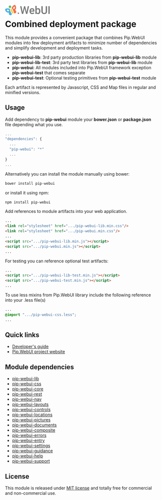 # <img src="https://github.com/pip-webui/pip-webui/blob/master/doc/Logo.png" alt="Pip.WebUI Logo" style="max-width:30%"> <br/> Combined deployment package

This module provides a convenient package that combines Pip.WebUI modules into few deployment artifacts 
to minimize number of dependencies and simplify development and deployment tasks. 

* **pip-webui-lib**: 3rd party production libraries from **pip-webui-lib** module
* **pip-webui-lib-test**: 3rd party test libraries from **pip-webui-lib** module
* **pip-webui**: All modules included into Pip.WebUI framework exception **pip-webui-test** that comes separate
* **pip-webui-test**: Optional testing primitives from **pip-webui-test** module

Each artifact is represented by Javascript, CSS and Map files in regular and minified versions.

## Usage

Add dependency to **pip-webui** module your **bower.json** or **package.json** file depending what you use.
```javascript
...
"dependencies": {
  ...
  "pip-webui": "*"
  ...
}
...
```

Alternatively you can install the module manually using bower:
```bash
bower install pip-webui
```

or install it using npm:
```bash
npm install pip-webui
```

Add references to module artifacts into your web application.
```html
...
<link rel="stylesheet" href=".../pip-webui-lib.min.css"/>
<link rel="stylesheet" href=".../pip-webui.min.css"/>
...
<script src=".../pip-webui-lib.min.js"></script>
<script src=".../pip-webui.min.js"></script>
...
```

For testing you can reference optional test artifacts:
```html
...
<script src=".../pip-webui-lib-test.min.js"></script>
<script src=".../pip-webui-test.min.js"></script>
...
```

To use less mixins from Pip.WebUI library include the following reference into your .less file(s)
```css
...
@import ".../pip-webui-css.less";
...
```

## Quick links

- [Developer's guide](doc/DevelopersGuide.md)
- [Pip.WebUI project website](http://www.pipwebui.org)

## <a name="dependencies"></a>Module dependencies

* <a href="https://github.com/pip-webui/pip-webui-lib">pip-webui-lib</a>
* <a href="https://github.com/pip-webui/pip-webui-css">pip-webui-css</a>
* <a href="https://github.com/pip-webui/pip-webui-core">pip-webui-core</a>
* <a href="https://github.com/pip-webui/pip-webui-rest">pip-webui-rest</a>
* <a href="https://github.com/pip-webui/pip-webui-nav">pip-webui-nav</a>
* <a href="https://github.com/pip-webui/pip-webui-layouts">pip-webui-layouts</a>
* <a href="https://github.com/pip-webui/pip-webui-controls">pip-webui-controls</a>
* <a href="https://github.com/pip-webui/pip-webui-locations">pip-webui-locations</a>
* <a href="https://github.com/pip-webui/pip-webui-pictures">pip-webui-pictures</a>
* <a href="https://github.com/pip-webui/pip-webui-documents">pip-webui-documents</a>
* <a href="https://github.com/pip-webui/pip-webui-composite">pip-webui-composite</a>
* <a href="https://github.com/pip-webui/pip-webui-errors">pip-webui-errors</a>
* <a href="https://github.com/pip-webui/pip-webui-entry">pip-webui-entry</a>
* <a href="https://github.com/pip-webui/pip-webui-settings">pip-webui-settings</a>
* <a href="https://github.com/pip-webui/pip-webui-guidance">pip-webui-guidance</a>
* <a href="https://github.com/pip-webui/pip-webui-help">pip-webui-help</a>
* <a href="https://github.com/pip-webui/pip-webui-support">pip-webui-support</a>

## <a name="license"></a>License

This module is released under [MIT license](License) and totally free for commercial and non-commercial use.
